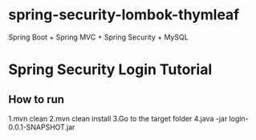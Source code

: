 # spring-security-lombok-thymleaf
Spring Boot + Spring MVC + Spring Security + MySQL

# Spring Security Login Tutorial #
## How to run ##
1.mvn clean
2.mvn clean install
3.Go to the target folder
4.java -jar login-0.0.1-SNAPSHOT.jar
